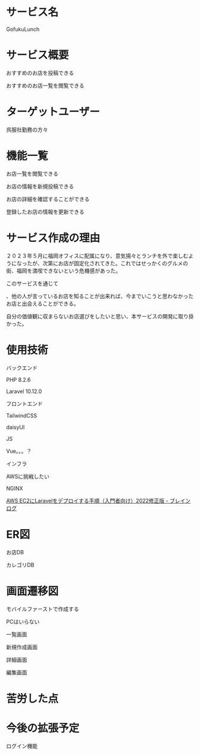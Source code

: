 # サービス名

 GofukuLunch

# サービス概要

おすすめのお店を投稿できる

おすすめのお店一覧を閲覧できる

# ターゲットユーザー

呉服社勤務の方々

# 機能一覧

お店一覧を閲覧できる

お店の情報を新規投稿できる

お店の詳細を確認することができる

登録したお店の情報を更新できる

# サービス作成の理由

２０２３年５月に福岡オフィスに配属になり、意気揚々とランチを外で楽しむようになったが、次第にお店が固定化されてきた。これではせっかくのグルメの街、福岡を満喫できないという危機感があった。

このサービスを通じて

、他の人が言っているお店を知ることが出来れば、今までいこうと思わなかったお店と出会えることができる。

自分の価値観に収まらないお店選びをしたいと思い、本サービスの開発に取り掛かった。

# 使用技術

バックエンド

PHP 8.2.6

Laravel 10.12.0

フロントエンド

TailwindCSS

daisyUI

JS 

Vue。。。？

インフラ

AWSに挑戦したい

NGINX

[AWS EC2にLaravelをデプロイする手順（入門者向け）2022修正版 - ブレインログ](https://brainlog.jp/server/aws/post-3246/)

# ER図

お店DB

カレゴリDB

# 画面遷移図

モバイルファーストで作成する

PCはいらない

一覧画面

新規作成画面

詳細画面

編集画面

# 苦労した点

# 今後の拡張予定

ログイン機能